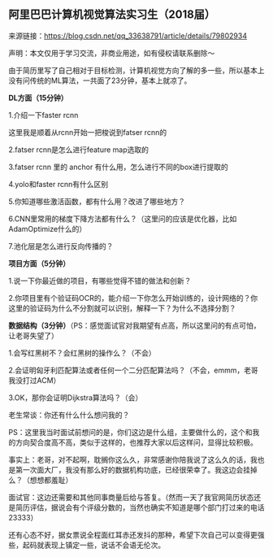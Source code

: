 ## 阿里巴巴计算机视觉算法实习生（2018届）

来源链接：https://blog.csdn.net/qq_33638791/article/details/79802934

声明：本文仅用于学习交流，非商业用途，如有侵权请联系删除～

由于简历里写了自己相对于目标检测，计算机视觉方向了解的多一些，所以基本上没有问传统的ML算法，一共面了23分钟，基本上就凉了。 

**DL方面（15分钟）** 

1.介绍一下faster rcnn 

这里我是顺着从rcnn开始一把梭说到fatser rcnn的 

2.fatser rcnn是怎么进行feature map选取的 

3.fatser rcnn 里的 anchor 有什么用，怎么进行不同的box进行提取的 

4.yolo和faster rcnn有什么区别 

5.你知道哪些激活函数，都有什么用？改进了哪些地方？ 

6.CNN里常用的梯度下降方法都有什么？（这里问的应该是优化器，比如AdamOptimize什么的） 

7.池化层是怎么进行反向传播的？

**项目方面（5分钟）** 

1.说一下你最近做的项目，有哪些觉得不错的做法和创新？ 

2.你项目里有个验证码OCR的，能介绍一下你怎么开始训练的，设计网络的？你这里的验证码为什么不分割就可以识别，解释一下？为什么不选择分割？

**数据结构（3分钟）**（PS：感觉面试官对我期望有点高，所以这里问的有点可怕，让老哥失望了） 

1.会写红黑树不？会红黑树的操作么？（不会） 

2.会证明匈牙利匹配算法或者任何一个二分匹配算法吗？（不会，emmm，老哥我没打过ACM） 

3.OK，那你会证明Dijkstra算法吗？（会）

老生常谈：你还有什么什么想问我的？ 

PS：这里我当时面试前想问的是，你们这边是什么组，主要做什么的，这个和我的方向契合度高不高，类似于这样的，也推荐大家以后这样问，显得比较积极。

事实上：老哥，对不起啊，耽搁你这么久，非常感谢你陪我说了这么久的话，我也是第一次面大厂，我没有那么好的数据机构功底，已经很荣幸了。我这边会挂掉么？（想想都羞耻）

面试官：这边还需要和其他同事商量后给与答复。（然而一天了我官网简历状态还是简历评估，据说会有个评级分数的，当然也确实不知道是哪个部门打过来的电话23333）

还有心态不好，据女票说全程面红耳赤还发抖的那种，希望下次自己可以变得更强些，起码就表现上镇定一些，说话不会语无伦次。